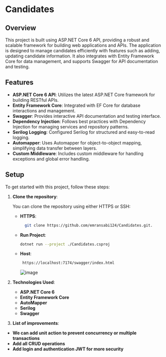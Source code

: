 # Candidates 

## Overview

This project is built using ASP.NET Core 6 API, providing a robust and scalable framework for building web applications and APIs. The application is designed to manage candidates efficiently with features such as adding, updating candidate information. It also integrates with Entity Framework Core for data management, and supports Swagger for API documentation and testing.

## Features

- **ASP.NET Core 6 API**: Utilizes the latest ASP.NET Core framework for building RESTful APIs.
- **Entity Framework Core**: Integrated with EF Core for database interactions and management.
- **Swagger**: Provides interactive API documentation and testing interface.
- **Dependency Injection**: Follows best practices with Dependency Injection for managing services and repository patterns.
- **Serilog Logging**: Configured Serilog for structured and easy-to-read logging.
- **Automapper**: Uses Automapper for object-to-object mapping, simplifying data transfer between layers.
- **Custom Middleware**: Includes custom middleware for handling exceptions and global error handling.

## Setup

To get started with this project, follow these steps:
1. **Clone the repository**:

   You can clone the repository using either HTTPS or SSH:

   - **HTTPS**:
     ```bash
       git clone https://github.com/emransabi124/Candidates.git.
     ```

   - **Run Project**:
     ```bash
     dotnet run --project ./Candidates.csproj
     ```

   - **Host**:
     ```bash
      https://localhost:7174/swagger/index.html
     ```
     ![image](https://github.com/user-attachments/assets/c3d17788-c8b6-48b6-a46d-2ea72ce3fa08)

 
 
2. **Technologies Used**:
   - **ASP.NET Core 6**
   - **Entity Framework Core**
    - **AutoMapper**
    - **Serilog**
    - **Swagger**


3. **List of improvements**:
- **We can add unit action to prevent concurrency or multiple transactions**
- **Add all CRUD operations**
- **Add login and authentication JWT for more security**

